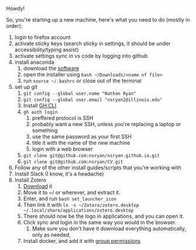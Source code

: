 Howdy!

So, you're starting up a new machine, here's what you need to do (mostly in order):
1. login to firefox account
1. activate sticky keys (search sticky in settings, it should be under accessibility/typing assist)
1. activate settings sync in vs code by logging into github
1. install anaconda
    1. download the [software](https://docs.anaconda.com/anaconda/install/index.html)
    1. open the installer using `bash ~/Downloads/<name of file>`
    1. run `source ~/.bashrc` or close out of the terminal
1. set up git
    1. `git config --global user.name "Nathan Ryan"`
    1. `git config --global user.email "nsryan2@illinois.edu"`
    1. Install [GH CLI](https://cli.github.com/manual/installation)
    1. `gh auth login`
        1. preffered protocol is SSH
        1. probably want a new SSH, unless you're replacing a laptop or something
        1. use the same password as your first SSH
        1. title it with the name of the new machine
        1. login with a web browser
    1. `git clone git@github.com:nsryan/nsryan.github.io.git`
    1. `git clone git@github.com:nsryan/CV.git`
1. Follow any of the other install guides/scripts that you're working with
1. Install Slack (I know, it's a headache)
1. Install Zotero
    1. [Download](https://www.zotero.org/download/) it
    1. Move it to ~/ or wherever, and extract it.
    1. Enter, and run `bash set_launcher_icon`
    1. Then link it with `ln -s ~/Zotero/zotero.desktop ~/.local/share/applications/zotero.desktop`
    1. There should now be the logo in applications, and you can open it.
    1. Click sync and login in the same way you would in the browser.
        1. Make sure you don't have it download everything automatically, only as needed,
    1. Install docker, and add it with [group permissions](https://docs.docker.com/engine/install/linux-postinstall/) 
